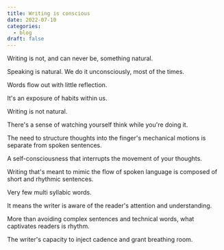 ```yaml
---
title: Writing is conscious
date: 2022-07-10
categories:
  - blog
draft: false
---
```


Writing is not, and can never be, something natural.

Speaking is natural. We do it unconsciously, most of the times.

Words flow out with little reflection.

It's an exposure of habits within us.

Writing is not natural.

There's a sense of watching yourself think while you're doing it.

The need to structure thoughts into the finger's mechanical motions is separate from spoken sentences.

A self-consciousness that interrupts the movement of your thoughts.

Writing that's meant to mimic the flow of spoken language is composed of short and rhythmic sentences.

Very few multi syllabic words.

It means the writer is aware of the reader's attention and understanding.

More than avoiding complex sentences and technical words, what captivates readers is rhythm.

The writer's capacity to inject cadence and grant breathing room.
